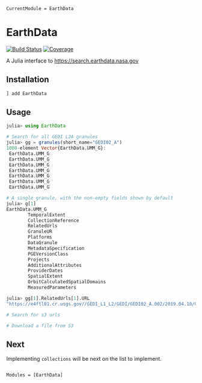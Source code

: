 ```@meta
CurrentModule = EarthData
```

# EarthData
[![Build Status](https://github.com/evetion/EarthData.jl/actions/workflows/CI.yml/badge.svg?branch=main)](https://github.com/evetion/EarthData.jl/actions/workflows/CI.yml?query=branch%3Amain)
[![Coverage](https://codecov.io/gh/evetion/EarthData.jl/branch/main/graph/badge.svg)](https://codecov.io/gh/evetion/EarthData.jl)

A Julia interface to https://search.earthdata.nasa.gov

## Installation

```julia
] add EarthData
```

## Usage
```julia
julia> using EarthData

# Search for all GEDI L2A granules
julia> gg = granules(short_name="GEDI02_A")
1000-element Vector{EarthData.UMM_G}:
 EarthData.UMM_G
 EarthData.UMM_G
 EarthData.UMM_G
 EarthData.UMM_G
 EarthData.UMM_G
 EarthData.UMM_G
 EarthData.UMM_G

# A single granule, with the non-empty fields shown by default
julia> g[1]
EarthData.UMM_G
        TemporalExtent
        CollectionReference
        RelatedUrls
        GranuleUR
        Platforms
        DataGranule
        MetadataSpecification
        PGEVersionClass
        Projects
        AdditionalAttributes
        ProviderDates
        SpatialExtent
        OrbitCalculatedSpatialDomains
        MeasuredParameters

julia> gg[1].RelatedUrls[1].URL
"https://e4ftl01.cr.usgs.gov//GEDI_L1_L2/GEDI/GEDI02_A.002/2019.04.18/GEDI02_A_2019108002012_O01959_01_T03909_02_003_01_V002.h5"

# Search for s3 urls

# Download a file from S3

```


## Next
Implementing `collections` will be next on the list to implement.


```@index
```

```@autodocs
Modules = [EarthData]
```

